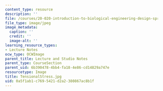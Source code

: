 ```yaml
---
content_type: resource
description: ''
file: /courses/20-020-introduction-to-biological-engineering-design-spring-2009/0a5f1ab1c7695421d2a2380867ac8b1f_TensionalStress.jpg
file_type: image/jpeg
image_metadata:
  caption: ''
  credit: ''
  image-alt: ''
learning_resource_types:
- Lecture Notes
ocw_type: OCWImage
parent_title: Lecture and Studio Notes
parent_type: CourseSection
parent_uid: 6b390478-4bb4-fa18-4e86-cd14829a747e
resourcetype: Image
title: TensionalStress.jpg
uid: 0a5f1ab1-c769-5421-d2a2-380867ac8b1f
---
```

